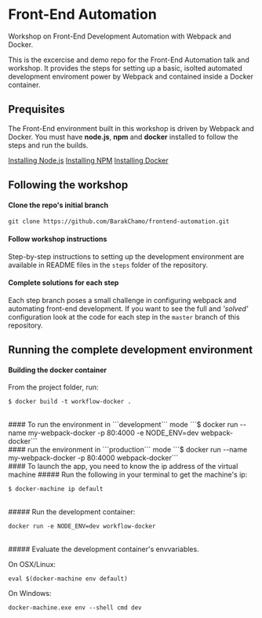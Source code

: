 # Front-End Automation
Workshop on Front-End Development Automation with Webpack and Docker.

This is the excercise and demo repo for the Front-End Automation talk and workshop.
It provides the steps for setting up a basic, isolted automated development enviroment
power by Webpack and contained inside a Docker container.

## Prequisites

The Front-End environment built in this workshop is driven by Webpack and Docker. You must have **node.js**, **npm** and **docker** installed to follow the steps and run the builds.

[Installing Node.js](https://nodejs.org/en/download/)
[Installing NPM](https://docs.npmjs.com/getting-started/installing-node)
[Installing Docker](https://docs.docker.com/)

## Following the workshop

#### Clone the repo's initial branch

`git clone https://github.com/BarakChamo/frontend-automation.git`

#### Follow workshop instructions

Step-by-step instructions to setting up the development environment are available in README files in the `steps` folder of the repository. 

#### Complete solutions for each step

Each step branch poses a small challenge in configuring webpack and automating front-end development. If you want to see the full and *'solved'* configuration look at the code for each step in the `master` branch of this repository.

## Running the complete development environment

#### Building the docker container
From the project folder, run:

```$ docker build -t workflow-docker .```

<br />
#### To run the environment in ```development``` mode
```$ docker run --name my-webpack-docker -p 80:4000 -e NODE_ENV=dev webpack-docker```

<br />
####  run the environment in ```production``` mode
```$ docker run --name my-webpack-docker -p 80:4000 webpack-docker```

<br />
#### To launch the app, you need to know the ip address of the virtual machine
##### Run the following in your terminal to get the machine's ip:

```$ docker-machine ip default```

<br />
##### Run the development container:

```docker run -e NODE_ENV=dev workflow-docker```

<br />
##### Evaluate the development container's envvariables.

On OSX/Linux:

```eval $(docker-machine env default)```

On Windows:

```docker-machine.exe env --shell cmd dev```
